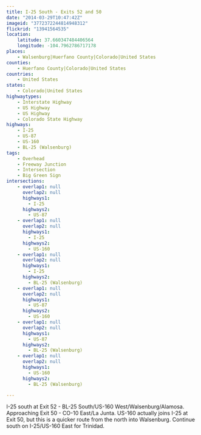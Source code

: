 ```yaml
---
title: I-25 South - Exits 52 and 50
date: "2014-03-29T10:47:42Z"
imageid: "3772372244814948312"
flickrid: "13941564535"
location:
    latitude: 37.660347484406564
    longitude: -104.7962786717178
places:
    - Walsenburg|Huerfano County|Colorado|United States
counties:
    - Huerfano County|Colorado|United States
countries:
    - United States
states:
    - Colorado|United States
highwaytypes:
    - Interstate Highway
    - US Highway
    - US Highway
    - Colorado State Highway
highways:
    - I-25
    - US-87
    - US-160
    - BL-25 (Walsenburg)
tags:
    - Overhead
    - Freeway Junction
    - Intersection
    - Big Green Sign
intersections:
    - overlap1: null
      overlap2: null
      highways1:
        - I-25
      highways2:
        - US-87
    - overlap1: null
      overlap2: null
      highways1:
        - I-25
      highways2:
        - US-160
    - overlap1: null
      overlap2: null
      highways1:
        - I-25
      highways2:
        - BL-25 (Walsenburg)
    - overlap1: null
      overlap2: null
      highways1:
        - US-87
      highways2:
        - US-160
    - overlap1: null
      overlap2: null
      highways1:
        - US-87
      highways2:
        - BL-25 (Walsenburg)
    - overlap1: null
      overlap2: null
      highways1:
        - US-160
      highways2:
        - BL-25 (Walsenburg)

---
```

I-25 south at Exit 52 - BL-25 South/US-160 West/Walsenburg/Alamosa.   Approaching Exit 50 - CO-10 East/La Junta.  US-160 actually joins I-25 at Exit 50, but this is a quicker route from the north into Walsenburg.  Continue south on I-25/US-160 East for Trinidad.